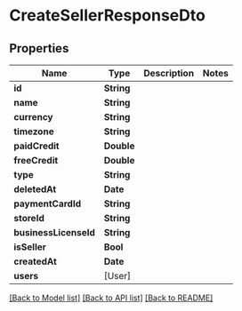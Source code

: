 # CreateSellerResponseDto

## Properties
Name | Type | Description | Notes
------------ | ------------- | ------------- | -------------
**id** | **String** |  | 
**name** | **String** |  | 
**currency** | **String** |  | 
**timezone** | **String** |  | 
**paidCredit** | **Double** |  | 
**freeCredit** | **Double** |  | 
**type** | **String** |  | 
**deletedAt** | **Date** |  | 
**paymentCardId** | **String** |  | 
**storeId** | **String** |  | 
**businessLicenseId** | **String** |  | 
**isSeller** | **Bool** |  | 
**createdAt** | **Date** |  | 
**users** | [User] |  | 

[[Back to Model list]](../README.md#documentation-for-models) [[Back to API list]](../README.md#documentation-for-api-endpoints) [[Back to README]](../README.md)


